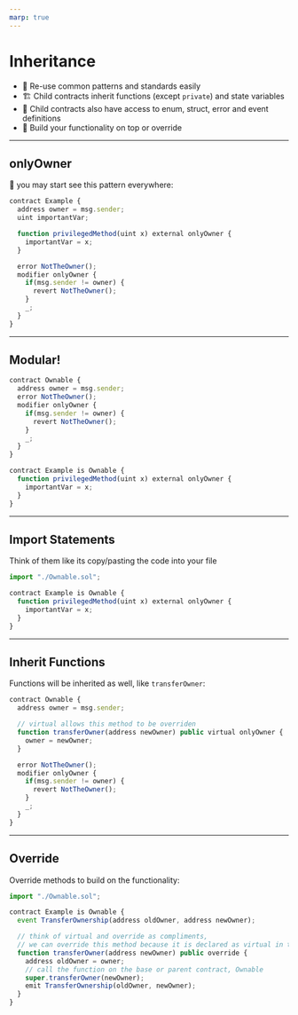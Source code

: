 ```yaml
---
marp: true
---
```


# Inheritance

- 🧱 Re-use common patterns and standards easily
- 🏗️ Child contracts inherit functions (except `private`) and state variables
- 🧰 Child contracts also have access to enum, struct, error and event definitions
- 🔩 Build your functionality on top or override

---

## onlyOwner

🧱 you may start see this pattern everywhere:

```js
contract Example {
  address owner = msg.sender;
  uint importantVar;

  function privilegedMethod(uint x) external onlyOwner {
    importantVar = x;
  }

  error NotTheOwner();
  modifier onlyOwner {
    if(msg.sender != owner) {
      revert NotTheOwner();
    }
    _;
  }
}
```

---

## Modular!

```js
contract Ownable {
  address owner = msg.sender;
  error NotTheOwner();
  modifier onlyOwner {
    if(msg.sender != owner) {
      revert NotTheOwner();
    }
    _;
  }
}

contract Example is Ownable {
  function privilegedMethod(uint x) external onlyOwner {
    importantVar = x;
  }
}
```

---

## Import Statements

Think of them like its copy/pasting the code into your file

```js
import "./Ownable.sol";

contract Example is Ownable {
  function privilegedMethod(uint x) external onlyOwner {
    importantVar = x;
  }
}
```

---

## Inherit Functions

Functions will be inherited as well, like `transferOwner`:

```js
contract Ownable {
  address owner = msg.sender;

  // virtual allows this method to be overriden
  function transferOwner(address newOwner) public virtual onlyOwner {
    owner = newOwner;
  }

  error NotTheOwner();
  modifier onlyOwner {
    if(msg.sender != owner) {
      revert NotTheOwner();
    }
    _;
  }
}
```

---

## Override

Override methods to build on the functionality:

```js
import "./Ownable.sol";

contract Example is Ownable {
  event TransferOwnership(address oldOwner, address newOwner);

  // think of virtual and override as compliments,
  // we can override this method because it is declared as virtual in the base contract
  function transferOwner(address newOwner) public override {
    address oldOwner = owner;
    // call the function on the base or parent contract, Ownable
    super.transferOwner(newOwner);
    emit TransferOwnership(oldOwner, newOwner);
  }
}
```
